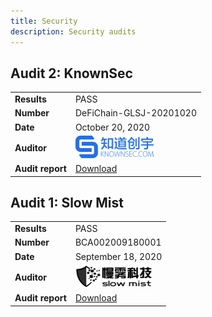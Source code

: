 ```yaml
---
title: Security
description: Security audits
---
```


## Audit 2: KnownSec

|             |                                                            |
|-------------|------------------------------------------------------------|
| __Results__ | PASS                                                       |
| __Number__ | DeFiChain-GLSJ-20201020                                    |
| __Date__ | October 20, 2020                                           |
| __Auditor__ | ![Knownsec](/img/security/logo-knownsec.png)               |
| __Audit report__ | [Download](/downloads/DeFiChain-Security-Audit-Report-V1.pdf) |

## Audit 1: Slow Mist

|             |                                                             |
|-------------|-------------------------------------------------------------|
| __Results__ | PASS                                                        |
| __Number__ | BCA002009180001                                             |
| __Date__ | September 18, 2020                                          |
| __Auditor__ | ![Slow Mist](/img/security/logo-slowmist.png)               |
| __Audit report__ | [Download](/downloads/defichain-security-audit-slowmist.pdf) |

